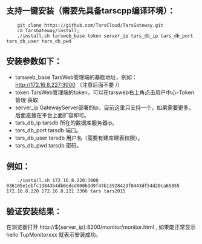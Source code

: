 ## 支持一键安装（需要先具备tarscpp编译环境）：
```
    git clone https://github.com/TarsCloud/TarsGateway.git
    cd TarsGateway/install;
    ./install.sh tarsweb_base token server_ip tars_db_ip tars_db_port tars_db_user tars_db_pwd

```
## 安装参数如下：
* tarsweb_base              TarsWeb管理端的基础地址，例如：http://172.16.8.227:3000 （注意后面不要 /）
* token                     TarsWeb管理端的token，可以在tarsweb右上角点击用户中心-Token管理 获取
* server_ip                GatewayServer部署的ip，目前这里只支持一个，如果需要更多，后面直接在平台上面扩容即可。
* tars_db_ip               tarsdb 所在的数据库服务器ip。
* tars_db_port             tarsdb 端口。
* tars_db_user               tarsdb 用户名（需要有建库建表权限）。
* tars_db_pwd               tarsdb 密码。

## 例如：
```
    ./install.sh 172.16.8.220:3000 036105e1ebfc13843b4db0edcd000b3d9f47b13928423f0443df54d20ca65855 172.16.8.220 172.16.8.221 3306 tars tars2015
```
## 验证安装结果：
在浏览器打开 http://${server_ip}:8200/monitor/monitor.html , 如果能正常显示 hello TupMonitorxxx 就表示安装成功。